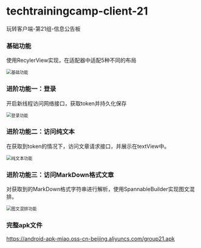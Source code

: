 # techtrainingcamp-client-21
玩转客户端-第21组-信息公告板

### 基础功能
使用RecylerView实现，在适配器中适配5种不同的布局

<img src="http://image.miaojy.cn/group21/%E5%9F%BA%E7%A1%80%E5%8A%9F%E8%83%BD.gif" alt="基础功能" style="zoom:80%;" />

### 进阶功能一：登录
开启新线程访问网络接口，获取token并持久化保存

<img src="http://image.miaojy.cn/group21/%E7%99%BB%E5%BD%95%E5%8A%9F%E8%83%BD.gif" alt="登录功能" style="zoom:80%;" />

### 进阶功能二：访问纯文本
在获取到token的情况下，访问文章请求接口，并展示在textView中。

<img src="http://image.miaojy.cn/group21/%E7%BA%AF%E6%96%87%E6%9C%AC%E5%8A%9F%E8%83%BD.gif" alt="纯文本功能" style="zoom:80%;" />

### 进阶功能三：访问MarkDown格式文章
对获取到的MarkDown格式字符串进行解析，使用SpannableBuilder实现图文混排。

<img src="http://image.miaojy.cn/group21/%E5%9B%BE%E6%96%87%E6%B7%B7%E6%8E%92%E5%8A%9F%E8%83%BD.gif" alt="图文混排功能" style="zoom:80%;" />

### 完整apk文件

https://android-apk-miao.oss-cn-beijing.aliyuncs.com/group21.apk

